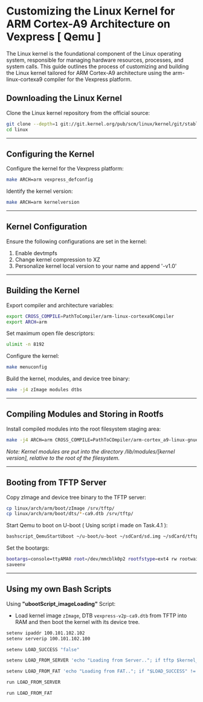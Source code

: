 # Customizing the Linux Kernel for ARM Cortex-A9 Architecture on Vexpress [ Qemu ]

The Linux kernel is the foundational component of the Linux operating system, responsible for managing hardware resources, processes, and system calls. This guide outlines the process of customizing and building the Linux kernel tailored for ARM Cortex-A9 architecture using the arm-linux-cortexa9 compiler for the Vexpress platform.

## Downloading the Linux Kernel

Clone the Linux kernel repository from the official source:

```bash
git clone --depth=1 git://git.kernel.org/pub/scm/linux/kernel/git/stable/linux.git
cd linux
```

---

## Configuring the Kernel


Configure the kernel for the Vexpress platform:
```bash
make ARCH=arm vexpress_defconfig
```


Identify the kernel version:
```bash
make ARCH=arm kernelversion
```

---

## Kernel Configuration


Ensure the following configurations are set in the kernel:

1) Enable devtmpfs
2) Change kernel compression to XZ
3) Personalize kernel local version to your name and append '-v1.0'

---

## Building the Kernel

Export compiler and architecture variables:

```bash
export CROSS_COMPILE=PathToCompiler/arm-linux-cortexa9Compiler
export ARCH=arm
```

Set maximum open file descriptors:
```bash
ulimit -n 8192
```


Configure the kernel:
```bash
make menuconfig
```


Build the kernel, modules, and device tree binary:

```bash
make -j4 zImage modules dtbs
```

---

## Compiling Modules and Storing in Rootfs


Install compiled modules into the root filesystem staging area:

```bash
make -j4 ARCH=arm CROSS_COMPILE=PathToCOmpiler/arm-cortex_a9-linux-gnueabihf- INSTALL_MOD_PATH=$HOME/rootfs modules_install
```


_Note: Kernel modules are put into the directory /lib/modules/[kernel version], relative to the root of the filesystem._

---

## Booting from TFTP Server


Copy zImage and device tree binary to the TFTP server:

```bash
cp linux/arch/arm/boot/zImage /srv/tftp/
cp linux/arch/arm/boot/dts/*-ca9.dtb /srv/tftp/
```


Start Qemu to boot on U-boot ( Using script i made on Task.4.1 ):

```bash
bashscript_QemuStartUboot ~/u-boot/u-boot ~/sdCard/sd.img ~/sdCard/tftp_bash
```


Set the bootargs:


```bash
bootargs=console=ttyAMA0 root=/dev/mmcblk0p2 rootfstype=ext4 rw rootwait init=/sbin/init
saveenv
```
---

## Using my own Bash Scripts


Using **"ubootScript_imageLoading"** Script:

- Load kernel image `zImage`, DTB `vexpress-v2p-ca9.dtb` from TFTP into RAM and then boot the kernel with its device tree.

```bash
setenv ipaddr 100.101.102.102
setenv serverip 100.101.102.100

setenv LOAD_SUCCESS "false"

setenv LOAD_FROM_SERVER 'echo "Loading from Server.."; if tftp $kernel_addr_r zImage; then if tftp $fdt_addr_r vexpress-v2p-ca9.dtb; then echo "Loading zImage and dtb from Server is DONE!"; bootz $kernel_addr_r - $fdt_addr_r; else echo "Failed to load dtb from server"; fi; else echo "Failed to load zImage from Server!"; setenv LOAD_SUCCESS "true"; fi'

setenv LOAD_FROM_FAT 'echo "Loading from FAT.."; if "$LOAD_SUCCESS" != "true"; then if mmc dev; then if fatload mmc 0:1 $kernel_addr_r zImage; then if fatload mmc 0:1 $fdt_addr_r vexpress-v2p-ca9.dtb; then echo "Loading zImage and dtb from FAT is DONE!"; bootz $kernel_addr_r - $fdt_addr_r; else echo "Failed to load dtb from FAT"; setenv LOAD_SUCCESS "true"; fi; else echo "Failed to load zImage from FAT"; fi; else echo "mmc device not found"; fi; else echo "Error: Already Loaded from Server"; fi'

run LOAD_FROM_SERVER

run LOAD_FROM_FAT

```
